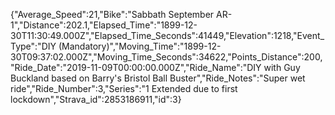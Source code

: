 {"Average_Speed":21,"Bike":"Sabbath September AR-1","Distance":202.1,"Elapsed_Time":"1899-12-30T11:30:49.000Z","Elapsed_Time_Seconds":41449,"Elevation":1218,"Event_Type":"DIY (Mandatory)","Moving_Time":"1899-12-30T09:37:02.000Z","Moving_Time_Seconds":34622,"Points_Distance":200,"Ride_Date":"2019-11-09T00:00:00.000Z","Ride_Name":"DIY with Guy Buckland based on Barry's Bristol Ball Buster","Ride_Notes":"Super wet ride","Ride_Number":3,"Series":"1 Extended due to first lockdown","Strava_id":2853186911,"id":3}